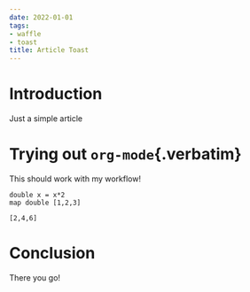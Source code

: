 ```yaml
---
date: 2022-01-01
tags:
- waffle
- toast
title: Article Toast
---
```


# Introduction

Just a simple article

# Trying out `org-mode`{.verbatim}

This should work with my workflow!

``` {.haskell results="verbatim" exports="both"}
double x = x*2
map double [1,2,3]
```

``` example
[2,4,6]
```

# Conclusion

There you go!
